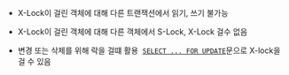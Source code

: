 - X-Lock이 걸린 객체에 대해 다른 트랜잭션에서 읽기, 쓰기 불가능
- X-Lock이 걸린 객체에 대해 다른 객체에서 S-Lock, X-Lock 걸수 없음

- 변경 또는 삭제를 위해 락을 걸떄 활용
 [`SELECT ... FOR UPDATE`](https://dev.mysql.com/doc/refman/8.0/en/select.html "13.2.13 SELECT Statement")문으로 X-lock을 걸 수 있음